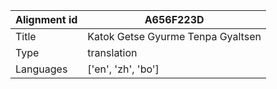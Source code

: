 |Alignment id | A656F223D
| --- | --- 
|Title | Katok Getse Gyurme Tenpa Gyaltsen 
|Type | translation
|Languages | ['en', 'zh', 'bo']